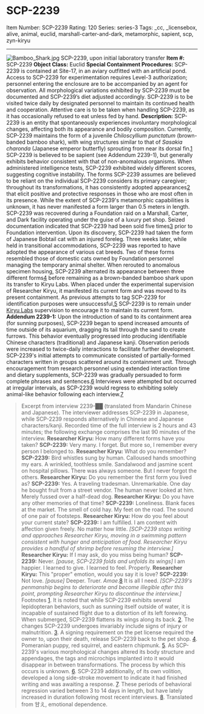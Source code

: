 # SCP-2239
Item Number: SCP-2239
Rating: 120
Series: series-3
Tags: _cc, _licensebox, alive, animal, euclid, marshall-carter-and-dark, metamorphic, sapient, scp, zyn-kiryu

---

![Bamboo_Shark.jpg](https://scp-wiki.wdfiles.com/local--files/scp-2239/Bamboo_Shark.jpg)
SCP-2239, upon initial laboratory transfer
**Item #:** SCP-2239
**Object Class:** Euclid
**Special Containment Procedures:** SCP-2239 is contained at Site-17, in an aviary outfitted with an artificial pond. Access to SCP-2239 for experimentation requires Level-3 authorization; personnel entering the enclosure are to be accompanied by an agent for observation. All morphological variations exhibited by SCP-2239 must be documented and SCP-2239’s diet adjusted accordingly.
SCP-2239 is to be visited twice daily by designated personnel to maintain its continued health and cooperation. Attentive care is to be taken when handling SCP-2239, as it has occasionally refused to eat unless fed by hand.
**Description:** SCP-2239 is an entity that spontaneously experiences involuntary morphological changes, affecting both its appearance and bodily composition. Currently, SCP-2239 maintains the form of a juvenile _Chiloscyllium punctatum_ (brown-banded bamboo shark), with wing structures similar to that of _Sasakia charonda_ (Japanese emperor butterfly) sprouting from near its dorsal fin.[1](javascript:;) SCP-2239 is believed to be sapient (see Addendum 2239-1), but generally exhibits behavior consistent with that of non-anomalous organisms. When administered intelligence tests, SCP-2239 exhibited widely different scores, suggesting cognitive instability.
The forms SCP-2239 assumes are believed to be reliant on the individual SCP-2239 considers its primary caregiver; throughout its transformations, it has consistently adopted appearances[2](javascript:;) that elicit positive and protective responses in those who are most often in its presence. While the extent of SCP-2239's metamorphic capabilities is unknown, it has never manifested a form larger than 0.5 meters in length.
SCP-2239 was recovered during a Foundation raid on a Marshall, Carter, and Dark facility operating under the guise of a luxury pet shop. Seized documentation indicated that SCP-2239 had been sold five times[3](javascript:;) prior to Foundation intervention. Upon its discovery, SCP-2239 had taken the form of Japanese Bobtail cat with an injured foreleg. Three weeks later, while held in transitional accommodations, SCP-2239 was reported to have adopted the appearance of various cat breeds. Two of these forms resembled those of domestic cats owned by Foundation personnel managing the temporary animal shelter.
When rerouted to anomalous specimen housing, SCP-2239 alternated its appearance between three different forms[4](javascript:;) before remaining as a brown-banded bamboo shark upon its transfer to Kiryu Labs. When placed under the experimental supervision of Researcher Kiryu, it manifested its current form and was moved to its present containment. As previous attempts to tag SCP-2239 for identification purposes were unsuccessful,[5](javascript:;) SCP-2239 is to remain under [Kiryu Labs](http://www.scp-wiki.net/kiryu-labs-hub) supervision to encourage it to maintain its current form.
**Addendum 2239-1:** Upon the introduction of sand to its containment area (for sunning purposes), SCP-2239 began to spend increased amounts of time outside of its aquarium, dragging its tail through the sand to create furrows. This behavior eventually progressed into producing identifiable Chinese characters (traditional) and Japanese kanji. Observation periods were increased to twice-daily interactions to facilitate further development.
SCP-2239's initial attempts to communicate consisted of partially-formed characters written in groups scattered around its containment unit. Through encouragement from research personnel using extended interaction time and dietary supplements, SCP-2239 was gradually persuaded to form complete phrases and sentences.[6](javascript:;) Interviews were attempted but occurred at irregular intervals, as SCP-2239 would regress to exhibiting solely animal-like behavior following each interview.[7](javascript:;)
> Excerpt from interview 2239-██ (translated from Mandarin Chinese and Japanese). The interviewer addresses SCP-2239 in Japanese, while SCP-2239 responds alternatively in Chinese and Japanese characters/kanji. Recorded time of the full interview is 2 hours and 43 minutes; the following exchange comprises the last 90 minutes of the interview.
> **Researcher Kiryu:** How many different forms have you taken?
> **SCP-2239:** Very many. I forget. But more so, I remember every person I belonged to.
> **Researcher Kiryu:** What do you remember?
> **SCP-2239:** Bird whistles sung by human. Calloused hands smoothing my ears. A wrinkled, toothless smile. Sandalwood and jasmine scent on hospital pillows. There was always someone. But I never forgot the others.
> **Researcher Kiryu:** Do you remember the first form you lived as?
> **SCP-2239:** Yes. A traveling tradesman. Unremarkable. One day he bought fruit from a street vendor. The human never looked at him. Merely fussed over a half-dead dog.
> **Researcher Kiryu:** Do you have any other memories of that time?
> **SCP-2239:** Loneliness. Blank faces at the market. The smell of cold hay. My feet on the road. The sound of one pair of footsteps.
> **Researcher Kiryu:** How do you feel about your current state?
> **SCP-2239:** I am fulfilled. I am content with affection given freely. No matter how little.
> _[SCP-2239 stops writing and approaches Researcher Kiryu, moving in a swimming pattern consistent with hunger and anticipation of food. Researcher Kiryu provides a handful of shrimp before resuming the interview.]_
> **Researcher Kiryu:** If I may ask, do you miss being human?
> **SCP-2239:** Never. _[pause, SCP-2239 folds and unfolds its wings]_ I am happier. I learned to give. I learned to feel. Properly.
> **Researcher Kiryu:** This "proper" emotion, would you say it is love?
> **SCP-2239:** Not love. _[pause]_ Deeper. Truer. _Amae_.[8](javascript:;) It is all I need.
> _[SCP-2239's penmanship begins to deteriorate and become illegible after this point, prompting Researcher Kiryu to discontinue the interview.]_
Footnotes
[1](javascript:;). It is noted that while SCP-2239 exhibits several lepidopteran behaviors, such as sunning itself outside of water, it is incapable of sustained flight due to a distortion of its left forewing. When submerged, SCP-2239 flattens its wings along its back.
[2](javascript:;). The changes SCP-2239 undergoes invariably include signs of injury or malnutrition.
[3](javascript:;). A signing requirement on the pet license required the owner to, upon their death, release SCP-2239 back to the pet shop.
[4](javascript:;). Pomeranian puppy, red squirrel, and eastern chipmunk.
[5](javascript:;). As SCP-2239's various morphological changes altered its body structure and appendages, the tags and microchips implanted into it would disappear in between transformations. The process by which this occurs is unknown.
[6](javascript:;). SCP-2239 additionally, of its own volition, developed a long side-stroke movement to indicate it had finished writing and was awaiting a response.
[7](javascript:;). These periods of behavioral regression varied between 3 to 14 days in length, but have lately increased in duration following most recent interviews.
[8](javascript:;). Translated from 甘え, emotional dependence.